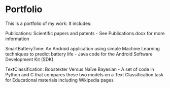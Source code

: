 # Portfolio
This is a portfolio of my work: It includes:

Publications: Scientific papers and patents - See Publications.docx for more information

SmartBatteryTime: An Android application using simple Machine Learning techniques to predict battery life - Java code for the Android Software Development Kit (SDK)

TextClassification: Boostexter Versus Naïve Bayesian - A set of code in Python and C that compares these two models on a Text Classification task for Educational materials including Wikipedia pages
